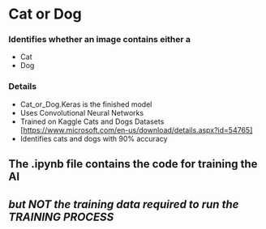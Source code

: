# Cat or Dog

### Identifies whether an image contains either a 
- Cat
- Dog

### Details

- Cat_or_Dog.Keras is the finished model
- Uses Convolutional Neural Networks
- Trained on Kaggle Cats and Dogs Datasets [https://www.microsoft.com/en-us/download/details.aspx?id=54765]
- Identifies cats and dogs with 90% accuracy

  
## The .ipynb file contains the code for training the AI 
## *but NOT the training data required to run the TRAINING PROCESS*
